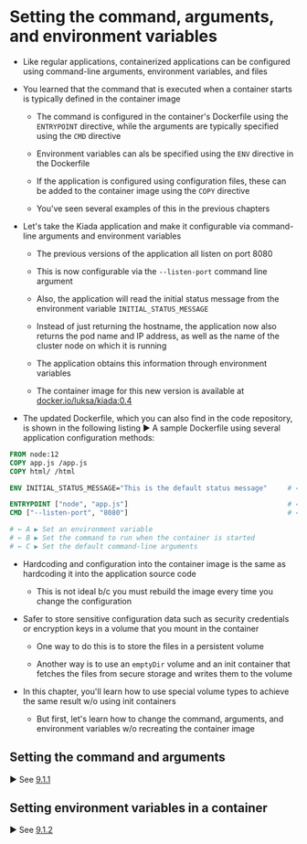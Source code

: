 # Setting the command, arguments, and environment variables

* Like regular applications, containerized applications can be configured using command-line arguments, environment variables, and files

* You learned that the command that is executed when a container starts is typically defined in the container image

  * The command is configured in the container's Dockerfile using the `ENTRYPOINT` directive, while the arguments are typically specified using the `CMD` directive

  * Environment variables can als be specified using the `ENV` directive in the Dockerfile

  * If the application is configured using configuration files, these can be added to the container image using the `COPY` directive

  * You've seen several examples of this in the previous chapters

* Let's take the Kiada application and make it configurable via command-line arguments and environment variables

  * The previous versions of the application all listen on port 8080

  * This is now configurable via the `--listen-port` command line argument

  * Also, the application will read the initial status message from the environment variable `INITIAL_STATUS_MESSAGE`

  * Instead of just returning the hostname, the application now also returns the pod name and IP address, as well as the name of the cluster node on which it is running

  * The application obtains this information through environment variables

  * The container image for this new version is available at [docker.io/luksa/kiada:0.4](../../kiada-0.4/Dockerfile)

* The updated Dockerfile, which you can also find in the code repository, is shown in the following listing ▶︎ A sample Dockerfile using several application configuration methods:

```dockerfile
FROM node:12
COPY app.js /app.js
COPY html/ /html

ENV INITIAL_STATUS_MESSAGE="This is the default status message"     # ← A

ENTRYPOINT ["node", "app.js"]                                       # ← B
CMD ["--listen-port", "8080"]                                       # ← C

# ← A ▶︎ Set an environment variable
# ← B ▶︎ Set the command to run when the container is started
# ← C ▶︎ Set the default command-line arguments
```

* Hardcoding and configuration into the container image is the same as hardcoding it into the application source code

  * This is not ideal b/c you must rebuild the image every time you change the configuration

* Safer to store sensitive configuration data such as security credentials or encryption keys in a volume that you mount in the container

  * One way to do this is to store the files in a persistent volume

  * Another way is to use an `emptyDir` volume and an init container that fetches the files from secure storage and writes them to the volume

* In this chapter, you'll learn how to use special volume types to achieve the same result w/o using init containers

  * But first, let's learn how to change the command, arguments, and environment variables w/o recreating the container image

## Setting the command and arguments

▶︎ See [9.1.1](set-command-and-args/README.md)

## Setting environment variables in a container

▶︎ See [9.1.2](set-env-vars-in-container/README.md)
